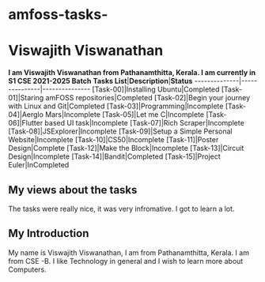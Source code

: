 # amfoss-tasks-
# Viswajith Viswanathan
**I am Viswajith Viswanathan from Pathanamthitta, Kerala. I am currently in S1 CSE 2021-2025 Batch**
**Tasks List**|**Description**|**Status**
--------------|---------------|---------------
[Task-00]|Installing Ubuntu|Completed
[Task-01]|Staring amFOSS repositories|Completed
[Task-02]|Begin your journey with Linux and Git|Completed
[Task-03]|Programming|Incomplete 
[Task-04]|Aerglo Mars|Incomplete 
[Task-05]|Let me C|Incomplete 
[Task-06]|Flutter based UI task|Incomplete 
[Task-07]|Rich Scraper|Incomplete 
[Task-08]|JSExplorer|Incomplete 
[Task-09]|Setup a Simple Personal Website|Incomplete 
[Task-10]|CS50|Incomplete 
[Task-11]|Poster Design|Complete 
[Task-12]|Make the Block|Incomplete 
[Task-13]|Circuit Design|Incomplete
[Task-14]|Bandit|Completed
[Task-15]|Project Euler|InCompleted
## My views about the tasks
The tasks were really nice, it was very infromative. I got to learn a lot.
## My Introduction
My name is Viswajith Viswanathan, I am from Pathanamthitta, Kerala. I am from CSE -B.
I like Technology in general and I wish to learn more about Computers.
